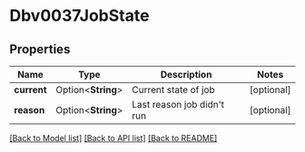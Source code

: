 # Dbv0037JobState

## Properties

Name | Type | Description | Notes
------------ | ------------- | ------------- | -------------
**current** | Option<**String**> | Current state of job | [optional]
**reason** | Option<**String**> | Last reason job didn't run | [optional]

[[Back to Model list]](../README.md#documentation-for-models) [[Back to API list]](../README.md#documentation-for-api-endpoints) [[Back to README]](../README.md)


